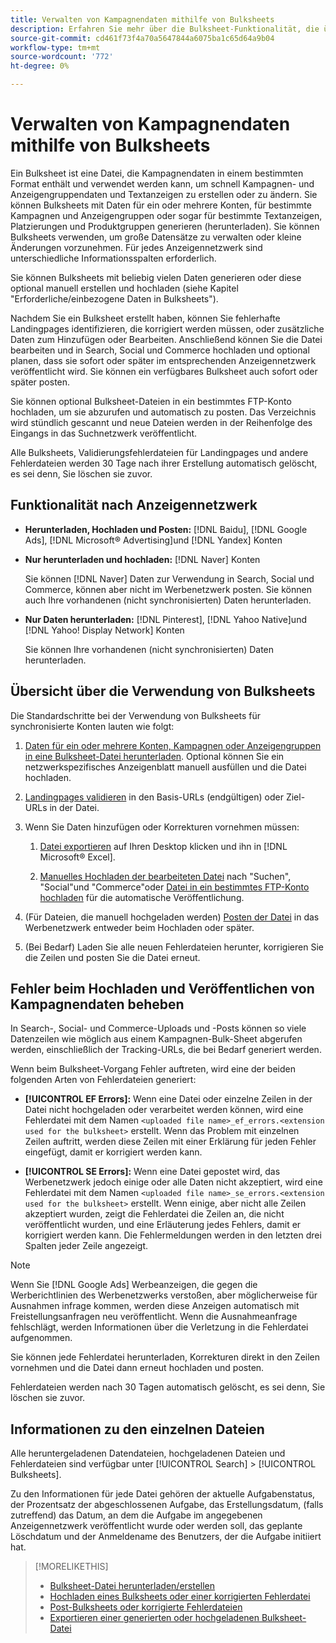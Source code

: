 ```yaml
---
title: Verwalten von Kampagnendaten mithilfe von Bulksheets
description: Erfahren Sie mehr über die Bulksheet-Funktionalität, die über das Werbenetzwerk verfügbar ist, den Bulksheet-Workflow und die Fehlerbehandlung.
source-git-commit: cd461f73f4a70a5647844a6075ba1c65d64a9b04
workflow-type: tm+mt
source-wordcount: '772'
ht-degree: 0%

---
```


# Verwalten von Kampagnendaten mithilfe von Bulksheets

Ein Bulksheet ist eine Datei, die Kampagnendaten in einem bestimmten Format enthält und verwendet werden kann, um schnell Kampagnen- und Anzeigengruppendaten und Textanzeigen zu erstellen oder zu ändern. Sie können Bulksheets mit Daten für ein oder mehrere Konten, für bestimmte Kampagnen und Anzeigengruppen oder sogar für bestimmte Textanzeigen, Platzierungen und Produktgruppen generieren (herunterladen). Sie können Bulksheets verwenden, um große Datensätze zu verwalten oder kleine Änderungen vorzunehmen. Für jedes Anzeigennetzwerk sind unterschiedliche Informationsspalten erforderlich.

Sie können Bulksheets mit beliebig vielen Daten generieren oder diese optional manuell erstellen und hochladen (siehe Kapitel &quot;Erforderliche/einbezogene Daten in Bulksheets&quot;).

Nachdem Sie ein Bulksheet erstellt haben, können Sie fehlerhafte Landingpages identifizieren, die korrigiert werden müssen, oder zusätzliche Daten zum Hinzufügen oder Bearbeiten. Anschließend können Sie die Datei bearbeiten und in Search, Social und Commerce hochladen und optional planen, dass sie sofort oder später im entsprechenden Anzeigennetzwerk veröffentlicht wird. Sie können ein verfügbares Bulksheet auch sofort oder später posten.

Sie können optional Bulksheet-Dateien in ein bestimmtes FTP-Konto hochladen, um sie abzurufen und automatisch zu posten. Das Verzeichnis wird stündlich gescannt und neue Dateien werden in der Reihenfolge des Eingangs in das Suchnetzwerk veröffentlicht.

Alle Bulksheets, Validierungsfehlerdateien für Landingpages und andere Fehlerdateien werden 30 Tage nach ihrer Erstellung automatisch gelöscht, es sei denn, Sie löschen sie zuvor.

## Funktionalität nach Anzeigennetzwerk

* **Herunterladen, Hochladen und Posten:**  [!DNL Baidu], [!DNL Google Ads], [!DNL Microsoft® Advertising]und [!DNL Yandex] Konten

* **Nur herunterladen und hochladen:** [!DNL Naver] Konten

   Sie können [!DNL Naver] Daten zur Verwendung in Search, Social und Commerce, können aber nicht im Werbenetzwerk posten. Sie können auch Ihre vorhandenen (nicht synchronisierten) Daten herunterladen.

* **Nur Daten herunterladen:**  [!DNL Pinterest], [!DNL Yahoo Native]und [!DNL Yahoo! Display Network] Konten

   Sie können Ihre vorhandenen (nicht synchronisierten) Daten herunterladen.

## Übersicht über die Verwendung von Bulksheets

Die Standardschritte bei der Verwendung von Bulksheets für synchronisierte Konten lauten wie folgt:

<!-- insert image
  [EDIT/RECREATE FILE to replace "search engine"]
-->

1. [Daten für ein oder mehrere Konten, Kampagnen oder Anzeigengruppen in eine Bulksheet-Datei herunterladen](bulksheet-download.md). Optional können Sie ein netzwerkspezifisches Anzeigenblatt manuell ausfüllen und die Datei hochladen.

1. [Landingpages validieren](bulksheet-validate-landing-pages.md) in den Basis-URLs (endgültigen) oder Ziel-URLs in der Datei.

1. Wenn Sie Daten hinzufügen oder Korrekturen vornehmen müssen:

   1. [Datei exportieren](bulksheet-export.md) auf Ihren Desktop klicken und ihn in [!DNL Microsoft® Excel].

   1. [Manuelles Hochladen der bearbeiteten Datei](bulksheet-upload.md) nach &quot;Suchen&quot;, &quot;Social&quot;und &quot;Commerce&quot;oder [Datei in ein bestimmtes FTP-Konto hochladen](bulksheet-ftp-account.md) für die automatische Veröffentlichung.

1. (Für Dateien, die manuell hochgeladen werden) [Posten der Datei](bulksheet-post.md) in das Werbenetzwerk entweder beim Hochladen oder später.

1. (Bei Bedarf) Laden Sie alle neuen Fehlerdateien herunter, korrigieren Sie die Zeilen und posten Sie die Datei erneut.

## Fehler beim Hochladen und Veröffentlichen von Kampagnendaten beheben

In Search-, Social- und Commerce-Uploads und -Posts können so viele Datenzeilen wie möglich aus einem Kampagnen-Bulk-Sheet abgerufen werden, einschließlich der Tracking-URLs, die bei Bedarf generiert werden.

Wenn beim Bulksheet-Vorgang Fehler auftreten, wird eine der beiden folgenden Arten von Fehlerdateien generiert:

* **[!UICONTROL EF Errors]:**  Wenn eine Datei oder einzelne Zeilen in der Datei nicht hochgeladen oder verarbeitet werden können, wird eine Fehlerdatei mit dem Namen `<uploaded file name>_ef_errors.<extension used for the bulksheet>` erstellt. Wenn das Problem mit einzelnen Zeilen auftritt, werden diese Zeilen mit einer Erklärung für jeden Fehler eingefügt, damit er korrigiert werden kann.

* **[!UICONTROL SE Errors]:**  Wenn eine Datei gepostet wird, das Werbenetzwerk jedoch einige oder alle Daten nicht akzeptiert, wird eine Fehlerdatei mit dem Namen `<uploaded file name>_se_errors.<extension used for the bulksheet>` erstellt. Wenn einige, aber nicht alle Zeilen akzeptiert wurden, zeigt die Fehlerdatei die Zeilen an, die nicht veröffentlicht wurden, und eine Erläuterung jedes Fehlers, damit er korrigiert werden kann. Die Fehlermeldungen werden in den letzten drei Spalten jeder Zeile angezeigt.

>[!NOTE]
>
>Wenn Sie [!DNL Google Ads] Werbeanzeigen, die gegen die Werberichtlinien des Werbenetzwerks verstoßen, aber möglicherweise für Ausnahmen infrage kommen, werden diese Anzeigen automatisch mit Freistellungsanfragen neu veröffentlicht. Wenn die Ausnahmeanfrage fehlschlägt, werden Informationen über die Verletzung in die Fehlerdatei aufgenommen.

Sie können jede Fehlerdatei herunterladen, Korrekturen direkt in den Zeilen vornehmen und die Datei dann erneut hochladen und posten.

Fehlerdateien werden nach 30 Tagen automatisch gelöscht, es sei denn, Sie löschen sie zuvor.

## Informationen zu den einzelnen Dateien

Alle heruntergeladenen Datendateien, hochgeladenen Dateien und Fehlerdateien sind verfügbar unter [!UICONTROL Search] > [!UICONTROL Bulksheets].

Zu den Informationen für jede Datei gehören der aktuelle Aufgabenstatus, der Prozentsatz der abgeschlossenen Aufgabe, das Erstellungsdatum, (falls zutreffend) das Datum, an dem die Aufgabe im angegebenen Anzeigennetzwerk veröffentlicht wurde oder werden soll, das geplante Löschdatum und der Anmeldename des Benutzers, der die Aufgabe initiiert hat.

>[!MORELIKETHIS]
>
>* [Bulksheet-Datei herunterladen/erstellen](/help/search-social-commerce/campaign-management/bulksheets/bulksheet-download.md)
>* [Hochladen eines Bulksheets oder einer korrigierten Fehlerdatei](bulksheet-upload.md)
>* [Post-Bulksheets oder korrigierte Fehlerdateien](bulksheet-post.md)
>* [Exportieren einer generierten oder hochgeladenen Bulksheet-Datei](bulksheet-export.md)

